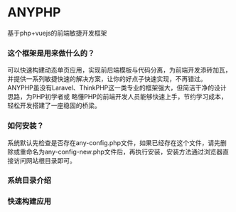# ANYPHP
基于php+vuejs的前端敏捷开发框架

### 这个框架是用来做什么的？
可以快速构建动态单页应用，实现前后端模板与代码分离，为前端开发添砖加瓦，并提供一系列敏捷快速的解决方案，让你的好点子快速实现，不再错过。ANYPHP虽没有Laravel、ThinkPHP这一类专业的框架强大，但简洁干净的设计思路，为PHP初学者或
略懂PHP的前端开发人员能够快速上手，节约学习成本，轻松开发搭建了一座稳固的桥梁。

### 如何安装？
系统默认先检查是否存在any-config.php文件，如果已经存在这个文件，请先删除或重命名为any-config-new.php文件后，再执行安装，安装方法通过浏览器直接访问网站根目录即可。

### 系统目录介绍

### 快速构建应用